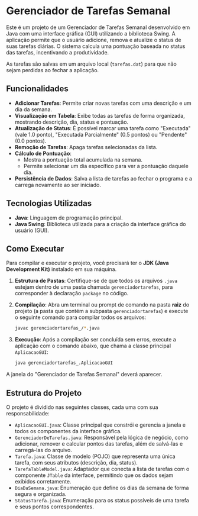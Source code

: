 # Gerenciador de Tarefas Semanal

Este é um projeto de um Gerenciador de Tarefas Semanal desenvolvido em Java com uma interface gráfica (GUI) utilizando a biblioteca Swing. A aplicação permite que o usuário adicione, remova e atualize o status de suas tarefas diárias. O sistema calcula uma pontuação baseada no status das tarefas, incentivando a produtividade.

As tarefas são salvas em um arquivo local (`tarefas.dat`) para que não sejam perdidas ao fechar a aplicação.

## Funcionalidades

  * **Adicionar Tarefas**: Permite criar novas tarefas com uma descrição e um dia da semana.
  * **Visualização em Tabela**: Exibe todas as tarefas de forma organizada, mostrando descrição, dia, status e pontuação.
  * **Atualização de Status**: É possível marcar uma tarefa como "Executada" (vale 1.0 ponto), "Executada Parcialmente" (0.5 pontos) ou "Pendente" (0.0 pontos).
  * **Remoção de Tarefas**: Apaga tarefas selecionadas da lista.
  * **Cálculo de Pontuação**:
      * Mostra a pontuação total acumulada na semana.
      * Permite selecionar um dia específico para ver a pontuação daquele dia.
  * **Persistência de Dados**: Salva a lista de tarefas ao fechar o programa e a carrega novamente ao ser iniciado.

## Tecnologias Utilizadas

  * **Java**: Linguagem de programação principal.
  * **Java Swing**: Biblioteca utilizada para a criação da interface gráfica do usuário (GUI).

## Como Executar

Para compilar e executar o projeto, você precisará ter o **JDK (Java Development Kit)** instalado em sua máquina.

1.  **Estrutura de Pastas**: Certifique-se de que todos os arquivos `.java` estejam dentro de uma pasta chamada `gerenciadortarefas`, para corresponder à declaração `package` no código.

2.  **Compilação**: Abra um terminal ou prompt de comando na pasta **raiz** do projeto (a pasta que contém a subpasta `gerenciadortarefas`) e execute o seguinte comando para compilar todos os arquivos:

    ```bash
    javac gerenciadortarefas_/*.java
    ```

3.  **Execução**: Após a compilação ser concluída sem erros, execute a aplicação com o comando abaixo, que chama a classe principal `AplicacaoGUI`:

    ```bash
    java gerenciadortarefas_.AplicacaoGUI
    ```

A janela do "Gerenciador de Tarefas Semanal" deverá aparecer.

## Estrutura do Projeto

O projeto é dividido nas seguintes classes, cada uma com sua responsabilidade:

  * `AplicacaoGUI.java`: Classe principal que constrói e gerencia a janela e todos os componentes da interface gráfica.
  * `GerenciadorDeTarefas.java`: Responsável pela lógica de negócio, como adicionar, remover e calcular pontos das tarefas, além de salvá-las e carregá-las do arquivo.
  * `Tarefa.java`: Classe de modelo (POJO) que representa uma única tarefa, com seus atributos (descrição, dia, status).
  * `TarefaTableModel.java`: Adaptador que conecta a lista de tarefas com o componente `JTable` da interface, permitindo que os dados sejam exibidos corretamente.
  * `DiaDaSemana.java`: Enumeração que define os dias da semana de forma segura e organizada.
  * `StatusTarefa.java`: Enumeração para os status possíveis de uma tarefa e seus pontos correspondentes.
